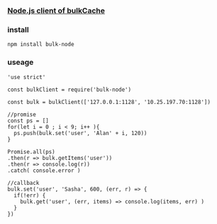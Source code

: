 ### [Node.js client of bulkCache](https://github.com/alanyang/bulkCache)

### install
```
npm install bulk-node
```

### useage
```
'use strict'

const bulkClient = require('bulk-node')

const bulk = bulkClient(['127.0.0.1:1128', '10.25.197.70:1128'])

//promise
const ps = []
for(let i = 0 ; i < 9; i++ ){
  ps.push(bulk.set('user', 'Alan' + i, 120))
}

Promise.all(ps)
.then(r => bulk.getItems('user'))
.then(r => console.log(r))
.catch( console.error )

//callback
bulk.set('user', 'Sasha', 600, (err, r) => {
  if(!err) {
    bulk.get('user', (err, items) => console.log(items, err) )
  }
}) 
```
